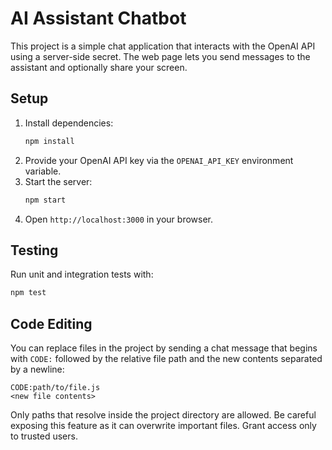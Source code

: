# AI Assistant Chatbot

This project is a simple chat application that interacts with the OpenAI API using a server-side secret. The web page lets you send messages to the assistant and optionally share your screen.

## Setup

1. Install dependencies:
   ```bash
   npm install
   ```
2. Provide your OpenAI API key via the `OPENAI_API_KEY` environment variable.
3. Start the server:
   ```bash
   npm start
   ```
4. Open `http://localhost:3000` in your browser.

## Testing

Run unit and integration tests with:
```bash
npm test
```

## Code Editing

You can replace files in the project by sending a chat message that begins with
`CODE:` followed by the relative file path and the new contents separated by a
newline:

```
CODE:path/to/file.js
<new file contents>
```

Only paths that resolve inside the project directory are allowed. Be careful
exposing this feature as it can overwrite important files. Grant access only to
trusted users.
